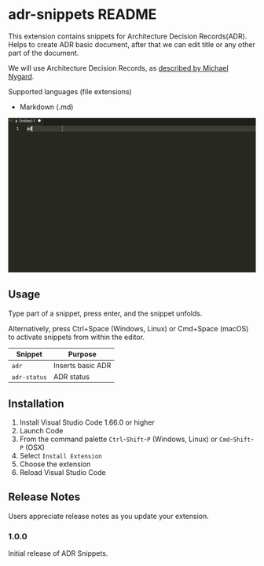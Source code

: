 # adr-snippets README

 This extension contains snippets for Architecture Decision Records(ADR).
 Helps to create ADR basic document, after that we can edit title or any other part of the document.

 We will use Architecture Decision Records, as [described by Michael Nygard](http://thinkrelevance.com/blog/2011/11/15/documenting-architecture-decisions).

 Supported languages (file extensions)

 * Markdown (.md)

![Use Extension](images/adr-snippets-usage.gif)

## Usage

Type part of a snippet, press enter, and the snippet unfolds.

Alternatively, press Ctrl+Space (Windows, Linux) or Cmd+Space (macOS) to activate snippets from within the editor.


| Snippet                      |  Purpose                                                             |
| ---------------------------- | -------------------------------------------------------------------- |
| `adr`                        | Inserts basic ADR                                                    |
| `adr-status`                 | ADR status                                                           |

## Installation

1. Install Visual Studio Code 1.66.0 or higher
1. Launch Code
1. From the command palette `Ctrl`-`Shift`-`P` (Windows, Linux) or `Cmd`-`Shift`-`P` (OSX)
1. Select `Install Extension`
1. Choose the extension
1. Reload Visual Studio Code


## Release Notes

Users appreciate release notes as you update your extension.

### 1.0.0

Initial release of ADR Snippets.



